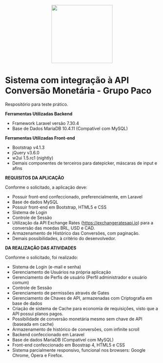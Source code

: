 <p align="center">
  <img width="200" height="190" src="https://i.imgur.com/38nWF8X.jpg">
</p>

# Sistema com integração à API Conversão Monetária - Grupo Paco
Respositório para teste prático.

**Ferramentas Utilizadas Backend**

* Framework Laravel versão 7.30.4
* Base de Dados MariaDB 10.4.11 (Compatível com MySQL)

**Ferramentas Utilizadas Front-end**

* Bootstrap v4.1.3
* jQuery v3.6.0
* w2ui 1.5.rc1 (nightly)
* Demais componentes de terceiros para datepicker, máscaras de input e afins

**REQUISITOS DA APLICAÇÃO**

Conforme o solicitado, a aplicação deve:

* Possuir front-end confeccionado, preferencialmente, em Laravel
* Base de dados MySQL
* Possuir front-end em Bootstrap, HTML5 e CSS
* Sistema de Login
* Controle de Sessão
* Utilização da API Exchange Rates (https://exchangeratesapi.io) para a conversão das moedas BRL, USD e CAD.
* Armazenamento de Histórico das Conversões, com paginação.
* Demais possibilidades, à critério do desenvolvedor.

**DA REALIZAÇÃO DAS ATIVIDADES**

Conforme o solicitado, foi realizado:

* Sistema de Login (e-mail e senha)
* Gerenciamento de Usuários na própria aplicação
* Gerenciamento de Perfis de usuário (Perfil administrador e usuário comum)
* Controle de Sessão
* Gerenciamento de permissões através de Gates
* Gerenciamento de Chaves de API, armazenadas com Criptografia em base de dados
* Criação de sistema de Cache para economia de requisições, visto que a API possui planos pagos.
* Possibilidade de conversão monetária mesmo sem chave de API (baseada em cache)
* Armazenamento de histórico de conversões, com infinite scroll
* Backend confeccionado em Laravel
* Base de dados MariaDB (Compatível com MySQL)
* Front-end confeccionado em Boostrap 4, HTML5 e CSS
* Sistema parcialmente responsivo, funcional nos browsers: Google Chrome, Ópera e Firefox.

